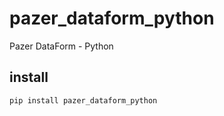 # pazer_dataform_python

Pazer DataForm - Python

## install
```bash
pip install pazer_dataform_python